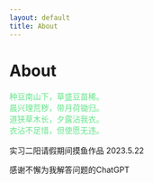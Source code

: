 ```yaml
---
layout: default
title: About
---
```


<!--意识到md文档都需要一个前言，而且注释的方法也不一样-->
<h1>About</h1>
<html>
<font face="仿宋">
<font color=#63E58A>
<!--意识到是font 而不是front……-->
种豆南山下，草盛豆苗稀。</br>
晨兴理荒秽，带月荷锄归。</br>
道狭草木长，夕露沾我衣。</br>
衣沾不足惜，但使愿无违。</br>
</font>
</br>
</font>
实习二阳请假期间摸鱼作品
2023.5.22

感谢不懈为我解答问题的ChatGPT
</html>